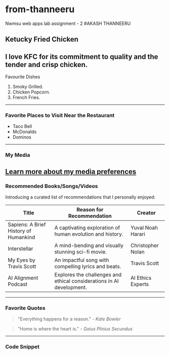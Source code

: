 # from-thanneeru
Nwmsu web apps lab assignment - 2
#AKASH THANNEERU
## Ketucky Fried Chicken
I love KFC for its **commitment to quality** and the **tender and crisp** chicken.
--- 
Favourite Dishes
1. Smoky Grilled.
2. Chicken Popcorn.
3. French Fries.
---
### Favorite Places to Visit Near the Restaurant
- Taco Bell
- McDonalds
- Dominos
---
### My Media

[Learn more about my media preferences](MYMEDIA.md)
---
### Recommended Books/Songs/Videos

Introducing a curated list of recommendations that I personally enjoyed:

| Title                        | Reason for Recommendation                                                | Creator                |
| ---------------------------- | -------------------------------------------------------------------------| -----------------------|
| Sapiens: A Brief History of Humankind | A captivating exploration of human evolution and history.           | Yuval Noah Harari     |
| Interstellar                 | A mind-bending and visually stunning sci-fi movie.                      | Christopher Nolan     |
| My Eyes by Travis Scott      | An impactful song with compelling lyrics and beats.                    | Travis Scott           |
| AI Alignment Podcast          | Explores the challenges and ethical considerations in AI development. | AI Ethics Experts      |

---
### Favorite Quotes

> "Everything happens for a reason." -
> *Kate Bowler*

> "Home is where the heart is." -
> *Gaius Plinius Secundus*
---
### Code Snippet
